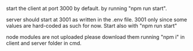 start the client at port 3000 by default. by running "npm run start".

server should start at 3001 as written in the .env file. 3001 only since some values are hard-coded as such for now. Start also with "npm run start"


node modules are not uploaded please download them running "npm i" in client and server folder in cmd.
